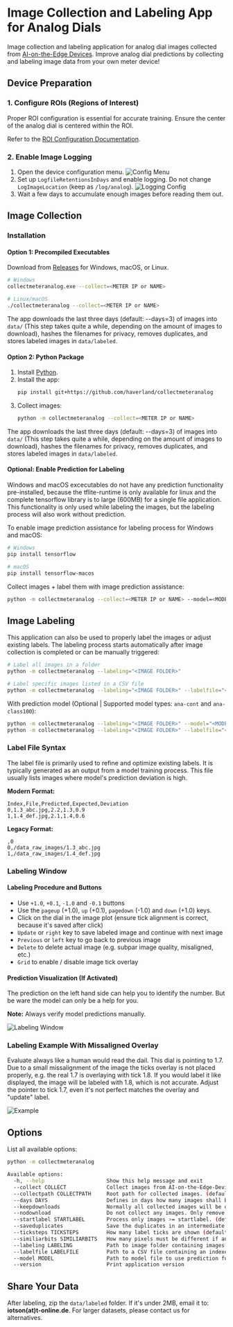 # Image Collection and Labeling App for Analog Dials

Image collection and labeling application for analog dial images collected from 
[AI-on-the-Edge Devices](https://github.com/jomjol/AI-on-the-edge-device). Improve analog dial predictions 
by collecting and labeling image data from your own meter device!


## Device Preparation

### 1. Configure ROIs (Regions of Interest)

Proper ROI configuration is essential for accurate training. Ensure the center of the analog dial is 
centered within the ROI.

Refer to the [ROI Configuration Documentation](https://github.com/jomjol/AI-on-the-edge-device/wiki/ROI-Configuration).

### 2. Enable Image Logging

1. Open the device configuration menu.
   ![Config Menu](images/Menu-Config.png)
2. Set up `LogfileRetentionsInDays` and enable logging. Do not change `LogImageLocation` (keep as `/log/analog`).
   ![Logging Config](images/Config-LogImages.png)
3. Wait a few days to accumulate enough images before reading them out.


## Image Collection

### Installation

#### Option 1: Precompiled Executables

Download from [Releases](https://github.com/haverland/collectmeteranalog/releases) for Windows, macOS, or Linux.

```bash
# Windows
collectmeteranalog.exe --collect=<METER IP or NAME>

# Linux/macOS
./collectmeteranalog --collect=<METER IP or NAME>
```

The app downloads the last three days (default: --days=3) of images into `data/` (This step takes quite a while, 
depending on the amount of images to download), hashes the filenames for privacy, removes duplicates, and stores 
labeled images in `data/labeled`.

#### Option 2: Python Package

1. Install [Python](https://www.python.org/downloads/).
2. Install the app:
   ```bash
   pip install git+https://github.com/haverland/collectmeteranalog
   ```
3. Collect images:
   ```bash
   python -m collectmeteranalog --collect=<METER IP or NAME>
   ```

The app downloads the last three days (default: --days=3) of images into `data/` (This step takes quite a while, 
depending on the amount of images to download), hashes the filenames for privacy, removes duplicates, and stores 
labeled images in `data/labeled`.

#### Optional: Enable Prediction for Labeling

Windows and macOS excecutables do not have any prediction functionality pre-installed, because the tflite-runtime 
is only available for linux and the complete tensorflow library is to large (600MB) for a single file application. 
This functionality is only used while labeling the images, but the labeling process will also work without prediction.

To enable image prediction assistance for labeling process for Windows and macOS:

```bash
# Windows
pip install tensorflow

# macOS
pip install tensorflow-macos
```

Collect images + label them with image prediction assistance:
```bash
python -m collectmeteranalog --collect=<METER IP or NAME> --model=<MODEL FILE>
```


## Image Labeling

This application can also be used to properly label the images or adjust existing labels. The labeling process starts 
automatically after image collection is completed or can be manually triggered:

```bash
# Label all images in a folder
python -m collectmeteranalog --labeling="<IMAGE FOLDER>"

# Label specific images listed in a CSV file
python -m collectmeteranalog --labeling="<IMAGE FOLDER>" --labelfile="<LABEL FILE>"
```

With prediction model (Optional | Supported model types: `ana-cont` and `ana-class100`):
```bash
python -m collectmeteranalog --labeling="<IMAGE FOLDER>" --model="<MODEL FILE>"
python -m collectmeteranalog --labeling="<IMAGE FOLDER>" --labelfile="<LABEL FILE>" --model="<MODEL FILE>"
```

### Label File Syntax

The label file is primarily used to refine and optimize existing labels. It is typically generated as an output 
from a model training process. This file usually lists images where model's prediction deviation is high.

**Modern Format:**
```csv
Index,File,Predicted,Expected,Deviation
0,1.3_abc.jpg,2.2,1.3,0.9
1,1.4_def.jpg,2.1,1.4,0.6
```

**Legacy Format:**
```csv
,0
0,/data_raw_images/1.3_abc.jpg
1,/data_raw_images/1.4_def.jpg
```

### Labeling Window

#### Labeling Procedure and Buttons
- Use `+1.0`, `+0.1`, `-1.0` and `-0.1` buttons
- Use the `pageup` (+1.0), `up` (+0.1), `pagedown` (-1.0) and `down` (+1.0) keys.
- Click on the dial in the image plot (ensure tick alignment is correct, because it's saved after click)
- `Update` or `right` key to save labeled image and continue with next image
- `Previous` or `left` key to go back to previous image
- `Delete` to delete actual image (e.g. subpar image quality, misaligned, etc.)
- `Grid` to enable / disable image tick overlay

#### Prediction Visualization (If Activated)
The prediction on the left hand side can help you to identify the number.
But be ware the model can only be a help for you.

**Note:** Always verify model predictions manually.

![Labeling Window](images/Labeling3.png)

### Labeling Example With Missaligned Overlay
Evaluate always like a human would read the dail. This dial is pointing to 1.7. Due to a small 
missalignment of the image the ticks overlay is not placed properly, e.g. the real 1.7 is overlaying 
with tick 1.8. If you would label it like displayed, the image will be labeled with 1.8, which is not 
accurate. Adjust the pointer to tick 1.7, even it's not perfect matches the overlay and "update" label.

![Example](images/ClickonTick.png)


## Options

List all available options:
```bash
python -m collectmeteranalog
```

```bash
Available options:
  -h, --help                    Show this help message and exit
  --collect COLLECT             Collect images from AI-on-the-Edge-Device. Define IP address or name of meter.
  --collectpath COLLECTPATH     Root path for collected images. (default: application root)
  --days DAYS                   Defines in days how many images shall be collected. (default: 3)
  --keepdownloads               Normally all collected images will be deleted. If defined the images are kept.
  --nodownload                  Do not collect any images. Only remove duplicates and start labeling process.
  --startlabel STARTLABEL       Process only images >= startlabel. (default: 0.0)
  --saveduplicates              Save the duplicates in an intermediate subdirectory in raw_images.
  --ticksteps TICKSTEPS         How many label ticks are shown (default: 1, max. 5 | 1=0.1 .. 5=0.5 steps)
  --similiarbits SIMILIARBITS   How many pixels must be different if an image is not similiar to others. (default = 2)
  --labeling LABELING           Path to image folder containing images which shall be labeled.
  --labelfile LABELFILE         Path to a CSV file containing an indexed list of images which shall be labeled.
  --model MODEL                 Path to model file to use prediction functionality (default: off)
  --version                     Print application version
```


## Share Your Data

After labeling, zip the `data/labeled` folder. If it's under 2MB, email it to: **iotson(at)t-online.de**. 
For larger datasets, please contact us for alternatives.